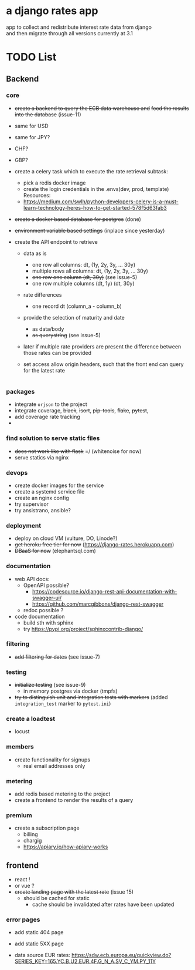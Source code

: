# a django rates app

app to collect and redistribute interest rate data from django  
and then migrate through all versions currently at 3.1


# TODO List

## Backend

### core
 - ~~create a backend to query the ECB data warehouse and~~
   ~~feed the results into the database~~ (issue-11)
 - same for USD
 - same for JPY?
 - CHF?
 - GBP?
 
 - create a celery task which to execute the rate retrieval
    subtask:
      - pick a redis docker image
      - create the login credentials in the .envs(dev, prod, template) 
    Resources:
      - https://medium.com/swlh/python-developers-celery-is-a-must-learn-technology-heres-how-to-get-started-578f5d63fab3

 - ~~create a docker based database for postgres~~ (done)
 - ~~environment variable based settings~~ (inplace since yesterday)

 - create the API endpoint to retrieve
   - data as is
     - one row all columns: dt, (1y, 2y, 3y, ... 30y)
     - multiple rows all columns: dt, (1y, 2y, 3y, ... 30y)
     - ~~one row one column (dt, 30y)~~ (see issue-5)
     - one row multiple columns (dt, 1y) (dt, 30y)
   - rate differences
      - one record dt (column_a - column_b)

   - provide the selection of maturity and date
     - as data/body
     - ~~as querystring~~ (see issue-5)

   - later if multiple rate providers are present
     the difference between those rates can be provided


   - set access allow origin headers, such that the front end
     can query for the latest rate

#
### packages
 - integrate `orjson` to the project
 - integrate  coverage, ~~black~~, ~~isort~~, ~~pip-tools~~, ~~flake~~, ~~pytest~~,
 - add coverage rate tracking
 -
 
### find solution to serve static files
 - ~~does not work like with flask~~ =/ (whitenoise for now)
 - serve statics via nginx
 
### devops
 - create docker images for the service
 - create a systemd service file
 - create an nginx config
 - try supervisor
 - try ansistrano, ansible?

### deployment
 - deploy on cloud VM (vulture, DO, Linode?)
 - ~~get heroku free tier for now~~ (https://django-rates.herokuapp.com)
 - ~~DBaaS for now~~ (elephantsql.com)

### documentation
 - web API docs:
   - OpenAPI possible?
     - https://codesource.io/django-rest-api-documentation-with-swagger-ui/
     - https://github.com/marcgibbons/django-rest-swagger
   - redoc possible ?
 - code documentation
   - build sth with sphinx
   - try https://pypi.org/project/sphinxcontrib-django/

### filtering
 - ~~add filtering for dates~~ (see issue-7)

### testing
 - ~~initialize testing~~ (see issue-9)
   - in memory postgres via docker (tmpfs)
 - ~~try to distinguish unit and integration tests with markers~~ (added `integration_test` marker to `pytest.ini`)

### create a loadtest
  - locust
  
### members
  - create functionality for signups
    - real email addresses only

### metering

  - add redis based metering to the project
  - create a frontend to render the results of a query
  
### premium
  - create a subscription page
    - billing
    - chargig
    - https://apiary.io/how-apiary-works

## frontend
  - react !
  - or vue ?
  - ~~create landing page with the latest rate~~ (issue 15)
    - should be cached for static
      - cache should be invalidated after rates have been updated

### error pages
  - add static 404 page
  - add static 5XX page



- data source EUR rates: https://sdw.ecb.europa.eu/quickview.do?SERIES_KEY=165.YC.B.U2.EUR.4F.G_N_A.SV_C_YM.PY_11Y
